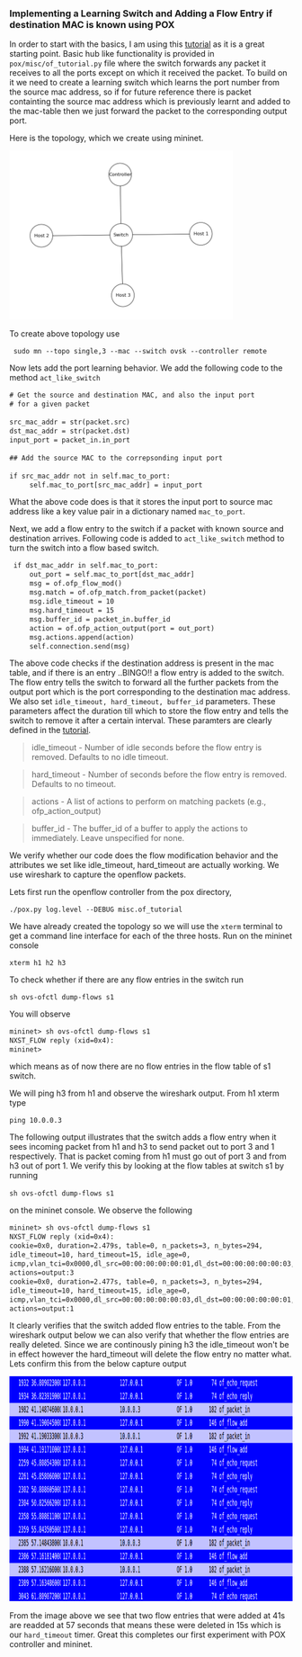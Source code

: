 ### Implementing a Learning Switch and Adding a Flow Entry if destination MAC is known using POX

In order to start with the basics, I am using this 
[tutorial](https://github.com/mininet/openflow-tutorial/wiki/Create-a-Learning-Switch) as it is a great starting point. 
Basic hub like functionality is provided in `pox/misc/of_tutorial.py` file where the switch forwards any packet it receives 
to all the ports except on which it received the packet. To build on it we need to create a learning switch which learns the
port number from the source mac address, so if for future reference there is packet containting the source mac address 
which is previously learnt and added to the mac-table then we just forward the packet to the corresponding output port. 


Here is the topology, which we create using mininet. 

<img src="learningSwitch.png" height="300">

To create above topology use 
```
 sudo mn --topo single,3 --mac --switch ovsk --controller remote
```
Now lets add the port learning behavior. We add the following code to the method `act_like_switch`

```
# Get the source and destination MAC, and also the input port 
# for a given packet
	
src_mac_addr = str(packet.src)
dst_mac_addr = str(packet.dst)
input_port = packet_in.in_port
       
## Add the source MAC to the correpsonding input port 

if src_mac_addr not in self.mac_to_port:
	 self.mac_to_port[src_mac_addr] = input_port
```
What the above code does is that it stores the input port to source mac address like a key value pair in a dictionary named `mac_to_port`. 

Next, we add a flow entry to the switch if a packet with known source and destination arrives. Following code is added to `act_like_switch` method to turn the switch into a flow based switch. 
```
 if dst_mac_addr in self.mac_to_port:
     out_port = self.mac_to_port[dst_mac_addr]	
     msg = of.ofp_flow_mod()
     msg.match = of.ofp_match.from_packet(packet)
     msg.idle_timeout = 10
     msg.hard_timeout = 15
     msg.buffer_id = packet_in.buffer_id
     action = of.ofp_action_output(port = out_port)
     msg.actions.append(action)
     self.connection.send(msg) 
```

The above code checks if the destination address is present in the mac table, and if there is an entry ..BINGO!! a flow entry is added to the switch. The flow entry tells the switch to forward all the further packets from the output port which is the port corresponding to the destination mac address. We also set `idle_timeout, hard_timeout, buffer_id` parameters. These parameters affect the duration till which to store the flow entry and tells the switch to remove it after a certain interval. These paramters are clearly defined in the [tutorial](https://github.com/mininet/openflow-tutorial/wiki/Create-a-Learning-Switch).

> idle_timeout - Number of idle seconds before the flow entry is removed. Defaults to no idle timeout.

> hard_timeout - Number of seconds before the flow entry is removed. Defaults to no timeout.

> actions - A list of actions to perform on matching packets (e.g., ofp_action_output)

> buffer_id - The buffer_id of a buffer to apply the actions to immediately. Leave unspecified for none.

We verify whether our code does the flow modification behavior and the attributes we set like idle_timeout, hard_timeout are actually working. We use wireshark to capture the openflow packets. 

Lets first run the openflow controller from the pox directory, 
```
./pox.py log.level --DEBUG misc.of_tutorial
```

We have already created the topology so we will use the `xterm` terminal to get a command line interface for each of the three hosts. Run on the mininet console 
```
xterm h1 h2 h3
```
To check whether if there are any flow entries in the switch run 
```
sh ovs-ofctl dump-flows s1
```
You will observe 
```
mininet> sh ovs-ofctl dump-flows s1
NXST_FLOW reply (xid=0x4):
mininet>
```
which means as of now there are no flow entries in the flow table of s1 switch. 

We will ping h3 from h1 and observe the wireshark output. From h1 xterm type 
```
ping 10.0.0.3
```

The following output illustrates that the switch adds a flow entry when it sees incoming packet from h1 and h3 to send packet out to port 3 and 1 respectively. That is packet coming from h1 must go out of port 3 and from h3 out of port 1. We verify this by looking at the flow tables at switch s1 by running 

`sh ovs-ofctl dump-flows s1`

on the mininet console. We observe the following 

```
mininet> sh ovs-ofctl dump-flows s1
NXST_FLOW reply (xid=0x4):
cookie=0x0, duration=2.479s, table=0, n_packets=3, n_bytes=294, idle_timeout=10, hard_timeout=15, idle_age=0, icmp,vlan_tci=0x0000,dl_src=00:00:00:00:00:01,dl_dst=00:00:00:00:00:03,nw_src=10.0.0.1,nw_dst=10.0.0.3,nw_tos=0,icmp_type=8,icmp_code=0 actions=output:3
cookie=0x0, duration=2.477s, table=0, n_packets=3, n_bytes=294, idle_timeout=10, hard_timeout=15, idle_age=0, icmp,vlan_tci=0x0000,dl_src=00:00:00:00:00:03,dl_dst=00:00:00:00:00:01,nw_src=10.0.0.3,nw_dst=10.0.0.1,nw_tos=0,icmp_type=0,icmp_code=0 actions=output:1
```
It clearly verifies that the switch added flow entries to the table. From the wireshark output below we can also verify that whether the flow entries are really deleted. Since we are continously pining h3 the idle_timeout won't be in effect however the hard_timeout will delete the flow entry no matter what. Lets confirm this from the below capture output 

<img src="flowAdd.png" height="400">

From the image above we see that two flow entries that were added at 41s are readded at 57 seconds that means these were deleted in 15s which is our `hard_timeout` timer. Great this completes our first experiment with POX controller and mininet. 
